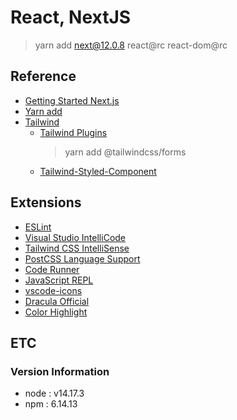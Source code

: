 # React, NextJS

> yarn add next@12.0.8 react@rc react-dom@rc

## Reference

- [Getting Started Next.js](https://nextjs.org/docs/getting-started)
- [Yarn add](https://yarnpkg.com/)
- [Tailwind](https://tailwindcss.com/docs/configuration)
  - [Tailwind Plugins](https://tailwindcss.com/docs/plugins)
    > yarn add @tailwindcss/forms
  - [Tailwind-Styled-Component](https://www.npmjs.com/package/tailwind-styled-components)

## Extensions

- [ESLint](https://marketplace.visualstudio.com/items?itemName=dbaeumer.vscode-eslint)
- [Visual Studio IntelliCode](https://marketplace.visualstudio.com/items?itemName=VisualStudioExptTeam.vscodeintellicode)
- [Tailwind CSS IntelliSense](https://marketplace.visualstudio.com/items?itemName=bradlc.vscode-tailwindcss)
- [PostCSS Language Support](https://marketplace.visualstudio.com/items?itemName=csstools.postcss)
- [Code Runner](https://marketplace.visualstudio.com/items?itemName=formulahendry.code-runner)
- [JavaScript REPL](https://marketplace.visualstudio.com/items?itemName=achil.vscode-javascript-repl)
- [vscode-icons](https://marketplace.visualstudio.com/items?itemName=vscode-icons-team.vscode-icons)
- [Dracula Official](https://marketplace.visualstudio.com/items?itemName=dracula-theme.theme-dracula)
- [Color Highlight](https://marketplace.visualstudio.com/items?itemName=naumovs.color-highlight)

## ETC

### Version Information

- node
  : v14.17.3
- npm
  : 6.14.13
